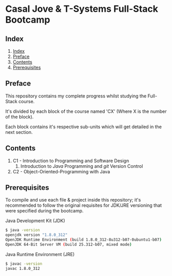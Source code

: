 # Casal Jove & T-Systems Full-Stack Bootcamp

## Index

1. [Index](#Index)
2. [Preface](#Preface)
3. [Contents](#Contents)
4. [Prerequisites](#Prerequisites)

## Preface

This repository contains my complete progress whilst studying the Full-Stack course.

It's divided by each block of the course named 'CX' (Where X is the number of the block).

Each block contains it's respective sub-units which will get detailed in the next section.

## Contents

1. C1 - Introduction to Programming and Software Design
    1. Introduction to *Java* Programming and *git* Version Control
2. C2 - Object-Oriented-Programming with Java

## Prerequisites

To compile and use each file & project inside this repository; it's recommended to follow the
original requisites for JDK/JRE versioning that were specified during the bootcamp.

Java Development Kit (JDK)

```bash
$ java -version
openjdk version "1.8.0_312"
OpenJDK Runtime Environment (build 1.8.0_312-8u312-b07-0ubuntu1-b07)
OpenJDK 64-Bit Server VM (build 25.312-b07, mixed mode)
```

Java Runtime Environment (JRE)

```bash
$ javac -version
javac 1.8.0_312
```